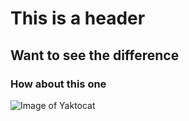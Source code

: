 # This is a header 
## Want to see the difference 
### How about this one 
![Image of Yaktocat](https://octodex.github.com/images/yaktocat.png)
